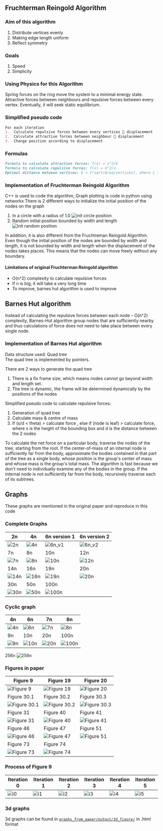 ## Fruchterman Reingold Algorithm 

### Aim of this algorithm 
1.	Distribute vertices evenly
2.	Making edge length uniform 
3.	Reflect symmetry 
### Goals
1.	Speed
2.	Simplicity 
### Using Physics for this Algorithm
Spring forces on the ring move the system to a minimal energy state. Attractive forces between neighbours and repulsive forces between every vertex. Eventually, it will seek static equilibrium. 
### Simplified pseudo code
```markdown
For each iteration
1.	Calculate repulsive forces between every vertices  displacement
2.	Calculate attractive forces between neighbour  displacement
3.	Change position according to displacement
```
### Formulas
```markdown
Formula to calculate attraction forces: f(x) = x^2/k
Formula to calculate repulsive forces: f(x) = k^2/x
Optimal distance between vertices: k = C*sqrt(Area/vertices), where c is a constant that is found experimentally. 
```
### Implementation of Fruchterman Reingold Algorithm 
C++ is used to code the algorithm, Graph plotting is code in python using networkx 
There is 2 different ways to initialize the initial position of the nodes on the graph
1.	In a circle with a radius of 1.0
![init circle position]()
2.	Random initial position bounded by width and length
![init random position]()

In addition, it is also different from the Fruchtreman Reingold Algorithm. Even though the initial position of the nodes are bounded by width and length, it is not bounded by width and length when the displacement of the nodes takes places. This means that the nodes can move freely without any boundary. 

#### Limitations of original Fruchterman Reingold algorithm
* O(n^2) complexity to calculate repulsive forces
* If n is big, it will take a very long time
* To improve, barnes hut algorithm is used to improve
## Barnes Hut algorithm 
Instead of calculating the repulsive forces between each node – O(n^2) complexity, Barnes-Hut algorithm group nodes that are sufficiently nearby and thus calculations of force does not need to take place between every single node. 

### Implementation of Barnes Hut algorithm
Data structure used: Quad tree <br/>
The quad tree is implemented by pointers.


There are 2 ways to generate the quad tree
1.	There is a fix frame size, which means nodes cannot go beyond width and length set.
2.	The tree is dynamic, the frame will be determined dynamically by the positions of the nodes

Simplified pseudo code to calculate repulsive forces: 
1.	Generation of quad tree 
2.	Calculate mass & centre of mass
3.	If (s/d < theta) > calculate force , else if (node is leaf) > calculate force, where s is the height of the bounding box and d is the distance between the 2 nodes

To calculate the net force on a particular body, traverse the nodes of the tree, starting from the root. If the center-of-mass of an internal node is sufficiently far from the body, approximate the bodies contained in that part of the tree as a single body, whose position is the group's center of mass and whose mass is the group's total mass. The algorithm is fast because we don't need to individually examine any of the bodies in the group. If the internal node is not sufficiently far from the body, recursively traverse each of its subtrees.

## Graphs
These graphs are mentioned in the original paper and reproduce in this code 

### Complete Graphs
2n | 4n | 6n version 1 | 6n version 2
-- | -- | ------------ | ------------ 
![2n](./graphs_from_paper/output/complete_graph/2n.png) | ![4n](https://github.com/lsscecilia/GraphVisualisation/blob/main/graphs_from_paper/output/complete_graph/4n.png) | ![6n_v1](https://github.com/lsscecilia/GraphVisualisation/blob/main/graphs_from_paper/output/complete_graph/6n.png) | ![6n_v2](https://github.com/lsscecilia/GraphVisualisation/blob/main/graphs_from_paper/output/complete_graph/6n_v2.png)
7n | 8n | 10n | 12n
![7n](https://github.com/lsscecilia/GraphVisualisation/blob/main/graphs_from_paper/output/complete_graph/7n.png) | ![8n](https://github.com/lsscecilia/GraphVisualisation/blob/main/graphs_from_paper/output/complete_graph/8n.png) | ![10n](https://github.com/lsscecilia/GraphVisualisation/blob/main/graphs_from_paper/output/complete_graph/10n.png) | ![12n](https://github.com/lsscecilia/GraphVisualisation/blob/main/graphs_from_paper/output/complete_graph/12n.png)
14n | 16n | 19n | 20n
![14n](https://github.com/lsscecilia/GraphVisualisation/blob/main/graphs_from_paper/output/complete_graph/14n.png) | ![16n](https://github.com/lsscecilia/GraphVisualisation/blob/main/graphs_from_paper/output/complete_graph/16n.png) | ![19n](https://github.com/lsscecilia/GraphVisualisation/blob/main/graphs_from_paper/output/complete_graph/19n.png) | ![20n](https://github.com/lsscecilia/GraphVisualisation/blob/main/graphs_from_paper/output/complete_graph/20n.png)
30n | 50n | 100n 
![30n](https://github.com/lsscecilia/GraphVisualisation/blob/main/graphs_from_paper/output/complete_graph/30n.png) | ![50n](https://github.com/lsscecilia/GraphVisualisation/blob/main/graphs_from_paper/output/complete_graph/50n.png) | ![100n](https://github.com/lsscecilia/GraphVisualisation/blob/main/graphs_from_paper/output/complete_graph/100n.png)

### Cyclic graph
4n | 6n | 7n | 8n
-- | -- | -- | --
![4n](https://github.com/lsscecilia/GraphVisualisation/blob/main/graphs_from_paper/output/cyclic_graph/4n_c.png) | ![6n]() | ![7n](https://github.com/lsscecilia/GraphVisualisation/blob/main/graphs_from_paper/output/cyclic_graph/7n_c.png) | ![8n](https://github.com/lsscecilia/GraphVisualisation/blob/main/graphs_from_paper/output/cyclic_graph/8n_c.png)
9n | 10n | 20n | 100n
![9n](https://github.com/lsscecilia/GraphVisualisation/blob/main/graphs_from_paper/output/cyclic_graph/9n_c.png) | ![10n](https://github.com/lsscecilia/GraphVisualisation/blob/main/graphs_from_paper/output/cyclic_graph/10n_c.png) | ![20n](https://github.com/lsscecilia/GraphVisualisation/blob/main/graphs_from_paper/output/cyclic_graph/20n_c.png) | ![100n](https://github.com/lsscecilia/GraphVisualisation/blob/main/graphs_from_paper/output/cyclic_graph/100n_c.png)
256n 
![256n](https://github.com/lsscecilia/GraphVisualisation/blob/main/graphs_from_paper/output/cyclic_graph/256n_c.png)

### Figures in paper
Figure 9 | Figure 19 | Figure 20 
-- | -- | -- 
![Figure 9](https://github.com/lsscecilia/GraphVisualisation/blob/main/graphs_from_paper/output/bh/Figure_9.png) | ![Figure 19](https://github.com/lsscecilia/GraphVisualisation/blob/main/graphs_from_paper/output/bh/Figure_19.png) | ![Figure 20](https://github.com/lsscecilia/GraphVisualisation/blob/main/graphs_from_paper/output/bh/Figure_20.png)
Figure 30.1 | Figure 30.2 | Figure 30.3
![Figure 30.1](https://github.com/lsscecilia/GraphVisualisation/blob/main/graphs_from_paper/output/bh/Figure_30_1.png) | ![Figure 30.2](https://github.com/lsscecilia/GraphVisualisation/blob/main/graphs_from_paper/output/bh/Figure_30_2.png) | ![Figure 30.3](https://github.com/lsscecilia/GraphVisualisation/blob/main/graphs_from_paper/output/bh/Figure_30_3.png)
Figure 31 | Figure 40 | Figure 41
![Figure 31](https://github.com/lsscecilia/GraphVisualisation/blob/main/graphs_from_paper/output/bh/Figure_31.png) | ![Figure 40](https://github.com/lsscecilia/GraphVisualisation/blob/main/graphs_from_paper/output/bh/Figure_40.png) | ![Figure 41](https://github.com/lsscecilia/GraphVisualisation/blob/main/graphs_from_paper/output/bh/Figure_41.png)
Figure 46 | Figure 47 | Figure 51
![Figure 46](https://github.com/lsscecilia/GraphVisualisation/blob/main/graphs_from_paper/output/bh/Figure_46.png) | ![Figure 47](https://github.com/lsscecilia/GraphVisualisation/blob/main/graphs_from_paper/output/bh/Figure_47.png) | ![Figure 51](https://github.com/lsscecilia/GraphVisualisation/blob/main/graphs_from_paper/output/bh/Figure_51_r.png)
Figure 73 | Figure 74 
![Figure 73](https://github.com/lsscecilia/GraphVisualisation/blob/main/graphs_from_paper/output/bh/Figure_73.png) | ![Figure 74](https://github.com/lsscecilia/GraphVisualisation/blob/main/graphs_from_paper/output/bh/Figure_74.png)

### Process of Figure 9
Iteration 0 | Iteration 1 | Iteration 2 | Iteration 3 | Iteration 4 | Iteration 5
----------- | ----------- | ----------- | ----------- | ----------- | -----------
![i0](https://github.com/lsscecilia/GraphVisualisation/blob/main/graphs_from_paper/output/bh/Figure_9_process/Figure_9_0.png) | ![i1](https://github.com/lsscecilia/GraphVisualisation/blob/main/graphs_from_paper/output/bh/Figure_9_process/Figure_9_1.png) |![i2](https://github.com/lsscecilia/GraphVisualisation/blob/main/graphs_from_paper/output/bh/Figure_9_process/Figure_9_2.png) | ![i3](https://github.com/lsscecilia/GraphVisualisation/blob/main/graphs_from_paper/output/bh/Figure_9_process/Figure_9_3.png) | ![i4](https://github.com/lsscecilia/GraphVisualisation/blob/main/graphs_from_paper/output/bh/Figure_9_process/Figure_9_4.png) | ![i5](https://github.com/lsscecilia/GraphVisualisation/blob/main/graphs_from_paper/output/bh/Figure_9_process/Figure_9_5.png)

### 3d graphs
3d graphs can be found in [`graphs_from_paper/output/3d_figure/`](https://github.com/lsscecilia/GraphVisualisation/tree/main/graphs_from_paper/output/3d_figure) in .html format
